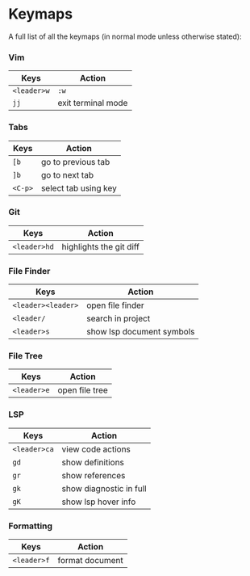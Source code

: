 # Keymaps

A full list of all the keymaps (in normal mode unless otherwise stated):

### Vim

|Keys|Action|
|----|------|
|`<leader>w`|`:w`|
|`jj`|exit terminal mode|

### Tabs

|Keys|Action|
|----|------|
|`[b`|go to previous tab|
|`]b`|go to next tab|
|`<C-p>`|select tab using key|

### Git

|Keys|Action|
|----|------|
|`<leader>hd` |highlights the git diff|

### File Finder

|Keys|Action|
|----|------|
|`<leader><leader>`|open file finder|
|`<leader/`|search in project|
|`<leader>s`|show lsp document symbols|

### File Tree

|Keys|Action|
|----|------|
|`<leader>e`|open file tree|

### LSP

|Keys|Action|
|----|------|
|`<leader>ca`|view code actions|
|`gd`|show definitions|
|`gr`|show references|
|`gk`|show diagnostic in full|
|`gK`|show lsp hover info|

### Formatting

|Keys|Action|
|----|------|
|`<leader>f`|format document|
